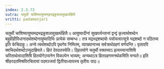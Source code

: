 ```yaml
---
index: 2.3.73
sutra: चतुर्थी चाशिष्यायुष्यमद्रभद्रकुशलसुखार्थहितैः
vritti: padamanjari
---
```


  चतुर्थी चाशिष्यायुष्यमद्रभद्रकुशलसुखार्थहितैः॥ आयुष्यादीनां सुखपर्यन्तानां द्वन्द्वं कृत्वार्थशब्देन बहुव्रीहीविधानादर्थशब्देनायुष्यादिभिः प्रत्येकं सम्बन्धः। तत्र मद्रभद्रशब्दयोः पर्यायत्वात्सूत्रे भद्रशब्दो न पठितव्य इति केचिदाहुः। अन्ये त्वर्थशब्दोऽपि पृथगेव निमितम्, व्याख्यानाच्च सर्वत्रार्थग्रहणं वर्णयन्ति। वृतावपि क्वचिदर्थशब्दोऽप्युदाह्रियते।  हितं देवदतस्येति। ठ्हितयोगे चतुर्थी वक्तव्याऽ इत्यस्यानाशिषि चरितार्थत्वादाशिषि हितयोगेऽप्यनेन विकल्पेन भाव्यम्; अन्यथाऽत्र हितग्रहणमनर्थकमिति मन्यते॥ इति श्रीहरदतमिश्रविरचितायां पदमञ्जर्या द्वितीयाध्यायस्य तृतीयः पादः॥